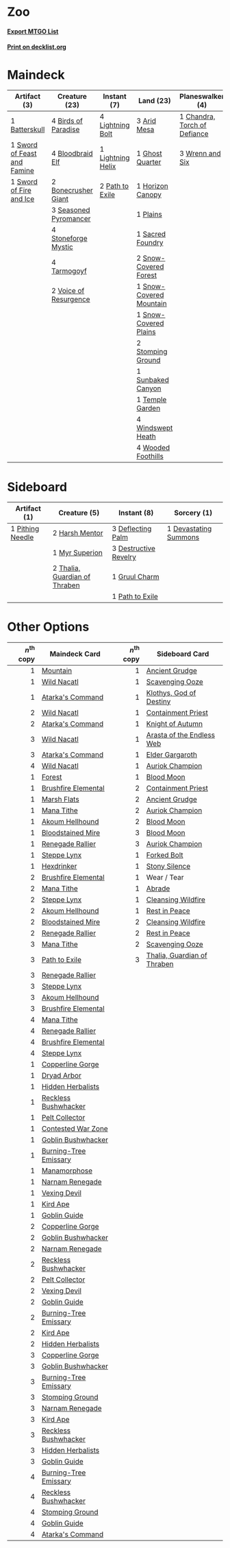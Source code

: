 # Zoo

#### [Export MTGO List](../collection/Zoo/Zoo.txt)
#### [Print on decklist.org](http://decklist.org/?deckmain=3%09Arid%20Mesa%0A1%09Batterskull%0A4%09Birds%20of%20Paradise%0A4%09Bloodbraid%20Elf%0A2%09Bonecrusher%20Giant%0A1%09Chandra,%20Torch%20of%20Defiance%0A1%09Ghost%20Quarter%0A1%09Horizon%20Canopy%0A4%09Lightning%20Bolt%0A1%09Lightning%20Helix%0A2%09Path%20to%20Exile%0A1%09Plains%0A1%09Sacred%20Foundry%0A3%09Seasoned%20Pyromancer%0A2%09Snow-Covered%20Forest%0A1%09Snow-Covered%20Mountain%0A1%09Snow-Covered%20Plains%0A2%09Stomping%20Ground%0A4%09Stoneforge%20Mystic%0A1%09Sunbaked%20Canyon%0A1%09Sword%20of%20Feast%20and%20Famine%0A1%09Sword%20of%20Fire%20and%20Ice%0A4%09Tarmogoyf%0A1%09Temple%20Garden%0A2%09Voice%20of%20Resurgence%0A4%09Windswept%20Heath%0A4%09Wooded%20Foothills%0A3%09Wrenn%20and%20Six&deckside=3%09Deflecting%20Palm%0A3%09Destructive%20Revelry%0A1%09Devastating%20Summons%0A1%09Gruul%20Charm%0A2%09Harsh%20Mentor%0A1%09Myr%20Superion%0A1%09Path%20to%20Exile%0A1%09Pithing%20Needle%0A2%09Thalia,%20Guardian%20of%20Thraben)
# Maindeck

|                                             Artifact (3)                                             |                                         Creature (23)                                          |                                        Instant (7)                                         |                                            Land (23)                                             |                                           Planeswalker (4)                                            |
|------------------------------------------------------------------------------------------------------|------------------------------------------------------------------------------------------------|--------------------------------------------------------------------------------------------|--------------------------------------------------------------------------------------------------|-------------------------------------------------------------------------------------------------------|
|1 [Batterskull](http://gatherer.wizards.com/Pages/Card/Details.aspx?multiverseid=233055)              |4 [Birds of Paradise](http://gatherer.wizards.com/Pages/Card/Details.aspx?multiverseid=129906)  |4 [Lightning Bolt](http://gatherer.wizards.com/Pages/Card/Details.aspx?multiverseid=806)    |3 [Arid Mesa](http://gatherer.wizards.com/Pages/Card/Details.aspx?multiverseid=405092)            |1 [Chandra, Torch of Defiance](http://gatherer.wizards.com/Pages/Card/Details.aspx?multiverseid=417683)|
|1 [Sword of Feast and Famine](http://gatherer.wizards.com/Pages/Card/Details.aspx?multiverseid=214070)|4 [Bloodbraid Elf](http://gatherer.wizards.com/Pages/Card/Details.aspx?multiverseid=185053)     |1 [Lightning Helix](http://gatherer.wizards.com/Pages/Card/Details.aspx?multiverseid=249386)|1 [Ghost Quarter](http://gatherer.wizards.com/Pages/Card/Details.aspx?multiverseid=389534)        |3 [Wrenn and Six](http://gatherer.wizards.com/Pages/Card/Details.aspx?multiverseid=464166)             |
|1 [Sword of Fire and Ice](http://gatherer.wizards.com/Pages/Card/Details.aspx?multiverseid=46429)     |2 [Bonecrusher Giant](http://gatherer.wizards.com/Pages/Card/Details.aspx?multiverseid=473077)  |2 [Path to Exile](http://gatherer.wizards.com/Pages/Card/Details.aspx?multiverseid=220511)  |1 [Horizon Canopy](http://gatherer.wizards.com/Pages/Card/Details.aspx?multiverseid=409571)       |                                                                                                       |
|                                                                                                      |3 [Seasoned Pyromancer](http://gatherer.wizards.com/Pages/Card/Details.aspx?multiverseid=464094)|                                                                                            |1 [Plains](http://gatherer.wizards.com/Pages/Card/Details.aspx?multiverseid=439856)               |                                                                                                       |
|                                                                                                      |4 [Stoneforge Mystic](http://gatherer.wizards.com/Pages/Card/Details.aspx?multiverseid=198383)  |                                                                                            |1 [Sacred Foundry](http://gatherer.wizards.com/Pages/Card/Details.aspx?multiverseid=405106)       |                                                                                                       |
|                                                                                                      |4 [Tarmogoyf](http://gatherer.wizards.com/Pages/Card/Details.aspx?multiverseid=136142)          |                                                                                            |2 [Snow-Covered Forest](http://gatherer.wizards.com/Pages/Card/Details.aspx?multiverseid=121192)  |                                                                                                       |
|                                                                                                      |2 [Voice of Resurgence](http://gatherer.wizards.com/Pages/Card/Details.aspx?multiverseid=368951)|                                                                                            |1 [Snow-Covered Mountain](http://gatherer.wizards.com/Pages/Card/Details.aspx?multiverseid=121233)|                                                                                                       |
|                                                                                                      |                                                                                                |                                                                                            |1 [Snow-Covered Plains](http://gatherer.wizards.com/Pages/Card/Details.aspx?multiverseid=121267)  |                                                                                                       |
|                                                                                                      |                                                                                                |                                                                                            |2 [Stomping Ground](http://gatherer.wizards.com/Pages/Card/Details.aspx?multiverseid=405110)      |                                                                                                       |
|                                                                                                      |                                                                                                |                                                                                            |1 [Sunbaked Canyon](http://gatherer.wizards.com/Pages/Card/Details.aspx?multiverseid=464196)      |                                                                                                       |
|                                                                                                      |                                                                                                |                                                                                            |1 [Temple Garden](http://gatherer.wizards.com/Pages/Card/Details.aspx?multiverseid=405112)        |                                                                                                       |
|                                                                                                      |                                                                                                |                                                                                            |4 [Windswept Heath](http://gatherer.wizards.com/Pages/Card/Details.aspx?multiverseid=405115)      |                                                                                                       |
|                                                                                                      |                                                                                                |                                                                                            |4 [Wooded Foothills](http://gatherer.wizards.com/Pages/Card/Details.aspx?multiverseid=405116)     |                                                                                                       |


# Sideboard

|                                       Artifact (1)                                        |                                              Creature (5)                                              |                                          Instant (8)                                           |                                          Sorcery (1)                                           |
|-------------------------------------------------------------------------------------------|--------------------------------------------------------------------------------------------------------|------------------------------------------------------------------------------------------------|------------------------------------------------------------------------------------------------|
|1 [Pithing Needle](http://gatherer.wizards.com/Pages/Card/Details.aspx?multiverseid=129526)|2 [Harsh Mentor](http://gatherer.wizards.com/Pages/Card/Details.aspx?multiverseid=426837)               |3 [Deflecting Palm](http://gatherer.wizards.com/Pages/Card/Details.aspx?multiverseid=386516)    |1 [Devastating Summons](http://gatherer.wizards.com/Pages/Card/Details.aspx?multiverseid=194927)|
|                                                                                           |1 [Myr Superion](http://gatherer.wizards.com/Pages/Card/Details.aspx?multiverseid=194275)               |3 [Destructive Revelry](http://gatherer.wizards.com/Pages/Card/Details.aspx?multiverseid=373351)|                                                                                                |
|                                                                                           |2 [Thalia, Guardian of Thraben](http://gatherer.wizards.com/Pages/Card/Details.aspx?multiverseid=442025)|1 [Gruul Charm](http://gatherer.wizards.com/Pages/Card/Details.aspx?multiverseid=460304)        |                                                                                                |
|                                                                                           |                                                                                                        |1 [Path to Exile](http://gatherer.wizards.com/Pages/Card/Details.aspx?multiverseid=220511)      |                                                                                                |


# Other Options

|*n*<sup>th</sup> copy|                                         Maindeck Card                                          |*n*<sup>th</sup> copy|                                            Sideboard Card                                            |
|--------------------:|------------------------------------------------------------------------------------------------|--------------------:|------------------------------------------------------------------------------------------------------|
|                    1|[Mountain](http://gatherer.wizards.com/Pages/Card/Details.aspx?multiverseid=439859)             |                    1|[Ancient Grudge](http://gatherer.wizards.com/Pages/Card/Details.aspx?multiverseid=235600)             |
|                    1|[Wild Nacatl](http://gatherer.wizards.com/Pages/Card/Details.aspx?multiverseid=174989)          |                    1|[Scavenging Ooze](http://gatherer.wizards.com/Pages/Card/Details.aspx?multiverseid=420783)            |
|                    1|[Atarka's Command](http://gatherer.wizards.com/Pages/Card/Details.aspx?multiverseid=394502)     |                    1|[Klothys, God of Destiny](http://gatherer.wizards.com/Pages/Card/Details.aspx?multiverseid=476471)    |
|                    2|[Wild Nacatl](http://gatherer.wizards.com/Pages/Card/Details.aspx?multiverseid=174989)          |                    1|[Containment Priest](http://gatherer.wizards.com/Pages/Card/Details.aspx?multiverseid=389470)         |
|                    2|[Atarka's Command](http://gatherer.wizards.com/Pages/Card/Details.aspx?multiverseid=394502)     |                    1|[Knight of Autumn](http://gatherer.wizards.com/Pages/Card/Details.aspx?multiverseid=452933)           |
|                    3|[Wild Nacatl](http://gatherer.wizards.com/Pages/Card/Details.aspx?multiverseid=174989)          |                    1|[Arasta of the Endless Web](http://gatherer.wizards.com/Pages/Card/Details.aspx?multiverseid=476416)  |
|                    3|[Atarka's Command](http://gatherer.wizards.com/Pages/Card/Details.aspx?multiverseid=394502)     |                    1|[Elder Gargaroth](http://gatherer.wizards.com/Pages/Card/Details.aspx?multiverseid=485502)            |
|                    4|[Wild Nacatl](http://gatherer.wizards.com/Pages/Card/Details.aspx?multiverseid=174989)          |                    1|[Auriok Champion](http://gatherer.wizards.com/Pages/Card/Details.aspx?multiverseid=72921)             |
|                    1|[Forest](http://gatherer.wizards.com/Pages/Card/Details.aspx?multiverseid=439860)               |                    1|[Blood Moon](http://gatherer.wizards.com/Pages/Card/Details.aspx?multiverseid=45386)                  |
|                    1|[Brushfire Elemental](http://gatherer.wizards.com/Pages/Card/Details.aspx?multiverseid=491872)  |                    2|[Containment Priest](http://gatherer.wizards.com/Pages/Card/Details.aspx?multiverseid=389470)         |
|                    1|[Marsh Flats](http://gatherer.wizards.com/Pages/Card/Details.aspx?multiverseid=405101)          |                    2|[Ancient Grudge](http://gatherer.wizards.com/Pages/Card/Details.aspx?multiverseid=235600)             |
|                    1|[Mana Tithe](http://gatherer.wizards.com/Pages/Card/Details.aspx?multiverseid=122324)           |                    2|[Auriok Champion](http://gatherer.wizards.com/Pages/Card/Details.aspx?multiverseid=72921)             |
|                    1|[Akoum Hellhound](http://gatherer.wizards.com/Pages/Card/Details.aspx?multiverseid=491772)      |                    2|[Blood Moon](http://gatherer.wizards.com/Pages/Card/Details.aspx?multiverseid=45386)                  |
|                    1|[Bloodstained Mire](http://gatherer.wizards.com/Pages/Card/Details.aspx?multiverseid=405094)    |                    3|[Blood Moon](http://gatherer.wizards.com/Pages/Card/Details.aspx?multiverseid=45386)                  |
|                    1|[Renegade Rallier](http://gatherer.wizards.com/Pages/Card/Details.aspx?multiverseid=423800)     |                    3|[Auriok Champion](http://gatherer.wizards.com/Pages/Card/Details.aspx?multiverseid=72921)             |
|                    1|[Steppe Lynx](http://gatherer.wizards.com/Pages/Card/Details.aspx?multiverseid=171012)          |                    1|[Forked Bolt](http://gatherer.wizards.com/Pages/Card/Details.aspx?multiverseid=401702)                |
|                    1|[Hexdrinker](http://gatherer.wizards.com/Pages/Card/Details.aspx?multiverseid=464117)           |                    1|[Stony Silence](http://gatherer.wizards.com/Pages/Card/Details.aspx?multiverseid=247425)              |
|                    2|[Brushfire Elemental](http://gatherer.wizards.com/Pages/Card/Details.aspx?multiverseid=491872)  |                    1|Wear / Tear                                                                                           |
|                    2|[Mana Tithe](http://gatherer.wizards.com/Pages/Card/Details.aspx?multiverseid=122324)           |                    1|[Abrade](http://gatherer.wizards.com/Pages/Card/Details.aspx?multiverseid=430772)                     |
|                    2|[Steppe Lynx](http://gatherer.wizards.com/Pages/Card/Details.aspx?multiverseid=171012)          |                    1|[Cleansing Wildfire](http://gatherer.wizards.com/Pages/Card/Details.aspx?multiverseid=491777)         |
|                    2|[Akoum Hellhound](http://gatherer.wizards.com/Pages/Card/Details.aspx?multiverseid=491772)      |                    1|[Rest in Peace](http://gatherer.wizards.com/Pages/Card/Details.aspx?multiverseid=442021)              |
|                    2|[Bloodstained Mire](http://gatherer.wizards.com/Pages/Card/Details.aspx?multiverseid=405094)    |                    2|[Cleansing Wildfire](http://gatherer.wizards.com/Pages/Card/Details.aspx?multiverseid=491777)         |
|                    2|[Renegade Rallier](http://gatherer.wizards.com/Pages/Card/Details.aspx?multiverseid=423800)     |                    2|[Rest in Peace](http://gatherer.wizards.com/Pages/Card/Details.aspx?multiverseid=442021)              |
|                    3|[Mana Tithe](http://gatherer.wizards.com/Pages/Card/Details.aspx?multiverseid=122324)           |                    2|[Scavenging Ooze](http://gatherer.wizards.com/Pages/Card/Details.aspx?multiverseid=420783)            |
|                    3|[Path to Exile](http://gatherer.wizards.com/Pages/Card/Details.aspx?multiverseid=220511)        |                    3|[Thalia, Guardian of Thraben](http://gatherer.wizards.com/Pages/Card/Details.aspx?multiverseid=442025)|
|                    3|[Renegade Rallier](http://gatherer.wizards.com/Pages/Card/Details.aspx?multiverseid=423800)     |                     |                                                                                                      |
|                    3|[Steppe Lynx](http://gatherer.wizards.com/Pages/Card/Details.aspx?multiverseid=171012)          |                     |                                                                                                      |
|                    3|[Akoum Hellhound](http://gatherer.wizards.com/Pages/Card/Details.aspx?multiverseid=491772)      |                     |                                                                                                      |
|                    3|[Brushfire Elemental](http://gatherer.wizards.com/Pages/Card/Details.aspx?multiverseid=491872)  |                     |                                                                                                      |
|                    4|[Mana Tithe](http://gatherer.wizards.com/Pages/Card/Details.aspx?multiverseid=122324)           |                     |                                                                                                      |
|                    4|[Renegade Rallier](http://gatherer.wizards.com/Pages/Card/Details.aspx?multiverseid=423800)     |                     |                                                                                                      |
|                    4|[Brushfire Elemental](http://gatherer.wizards.com/Pages/Card/Details.aspx?multiverseid=491872)  |                     |                                                                                                      |
|                    4|[Steppe Lynx](http://gatherer.wizards.com/Pages/Card/Details.aspx?multiverseid=171012)          |                     |                                                                                                      |
|                    1|[Copperline Gorge](http://gatherer.wizards.com/Pages/Card/Details.aspx?multiverseid=209408)     |                     |                                                                                                      |
|                    1|[Dryad Arbor](http://gatherer.wizards.com/Pages/Card/Details.aspx?multiverseid=136196)          |                     |                                                                                                      |
|                    1|[Hidden Herbalists](http://gatherer.wizards.com/Pages/Card/Details.aspx?multiverseid=423777)    |                     |                                                                                                      |
|                    1|[Reckless Bushwhacker](http://gatherer.wizards.com/Pages/Card/Details.aspx?multiverseid=407626) |                     |                                                                                                      |
|                    1|[Pelt Collector](http://gatherer.wizards.com/Pages/Card/Details.aspx?multiverseid=452891)       |                     |                                                                                                      |
|                    1|[Contested War Zone](http://gatherer.wizards.com/Pages/Card/Details.aspx?multiverseid=213775)   |                     |                                                                                                      |
|                    1|[Goblin Bushwhacker](http://gatherer.wizards.com/Pages/Card/Details.aspx?multiverseid=177501)   |                     |                                                                                                      |
|                    1|[Burning-Tree Emissary](http://gatherer.wizards.com/Pages/Card/Details.aspx?multiverseid=426627)|                     |                                                                                                      |
|                    1|[Manamorphose](http://gatherer.wizards.com/Pages/Card/Details.aspx?multiverseid=370568)         |                     |                                                                                                      |
|                    1|[Narnam Renegade](http://gatherer.wizards.com/Pages/Card/Details.aspx?multiverseid=423784)      |                     |                                                                                                      |
|                    1|[Vexing Devil](http://gatherer.wizards.com/Pages/Card/Details.aspx?multiverseid=278257)         |                     |                                                                                                      |
|                    1|[Kird Ape](http://gatherer.wizards.com/Pages/Card/Details.aspx?multiverseid=1302)               |                     |                                                                                                      |
|                    1|[Goblin Guide](http://gatherer.wizards.com/Pages/Card/Details.aspx?multiverseid=425921)         |                     |                                                                                                      |
|                    2|[Copperline Gorge](http://gatherer.wizards.com/Pages/Card/Details.aspx?multiverseid=209408)     |                     |                                                                                                      |
|                    2|[Goblin Bushwhacker](http://gatherer.wizards.com/Pages/Card/Details.aspx?multiverseid=177501)   |                     |                                                                                                      |
|                    2|[Narnam Renegade](http://gatherer.wizards.com/Pages/Card/Details.aspx?multiverseid=423784)      |                     |                                                                                                      |
|                    2|[Reckless Bushwhacker](http://gatherer.wizards.com/Pages/Card/Details.aspx?multiverseid=407626) |                     |                                                                                                      |
|                    2|[Pelt Collector](http://gatherer.wizards.com/Pages/Card/Details.aspx?multiverseid=452891)       |                     |                                                                                                      |
|                    2|[Vexing Devil](http://gatherer.wizards.com/Pages/Card/Details.aspx?multiverseid=278257)         |                     |                                                                                                      |
|                    2|[Goblin Guide](http://gatherer.wizards.com/Pages/Card/Details.aspx?multiverseid=425921)         |                     |                                                                                                      |
|                    2|[Burning-Tree Emissary](http://gatherer.wizards.com/Pages/Card/Details.aspx?multiverseid=426627)|                     |                                                                                                      |
|                    2|[Kird Ape](http://gatherer.wizards.com/Pages/Card/Details.aspx?multiverseid=1302)               |                     |                                                                                                      |
|                    2|[Hidden Herbalists](http://gatherer.wizards.com/Pages/Card/Details.aspx?multiverseid=423777)    |                     |                                                                                                      |
|                    3|[Copperline Gorge](http://gatherer.wizards.com/Pages/Card/Details.aspx?multiverseid=209408)     |                     |                                                                                                      |
|                    3|[Goblin Bushwhacker](http://gatherer.wizards.com/Pages/Card/Details.aspx?multiverseid=177501)   |                     |                                                                                                      |
|                    3|[Burning-Tree Emissary](http://gatherer.wizards.com/Pages/Card/Details.aspx?multiverseid=426627)|                     |                                                                                                      |
|                    3|[Stomping Ground](http://gatherer.wizards.com/Pages/Card/Details.aspx?multiverseid=405110)      |                     |                                                                                                      |
|                    3|[Narnam Renegade](http://gatherer.wizards.com/Pages/Card/Details.aspx?multiverseid=423784)      |                     |                                                                                                      |
|                    3|[Kird Ape](http://gatherer.wizards.com/Pages/Card/Details.aspx?multiverseid=1302)               |                     |                                                                                                      |
|                    3|[Reckless Bushwhacker](http://gatherer.wizards.com/Pages/Card/Details.aspx?multiverseid=407626) |                     |                                                                                                      |
|                    3|[Hidden Herbalists](http://gatherer.wizards.com/Pages/Card/Details.aspx?multiverseid=423777)    |                     |                                                                                                      |
|                    3|[Goblin Guide](http://gatherer.wizards.com/Pages/Card/Details.aspx?multiverseid=425921)         |                     |                                                                                                      |
|                    4|[Burning-Tree Emissary](http://gatherer.wizards.com/Pages/Card/Details.aspx?multiverseid=426627)|                     |                                                                                                      |
|                    4|[Reckless Bushwhacker](http://gatherer.wizards.com/Pages/Card/Details.aspx?multiverseid=407626) |                     |                                                                                                      |
|                    4|[Stomping Ground](http://gatherer.wizards.com/Pages/Card/Details.aspx?multiverseid=405110)      |                     |                                                                                                      |
|                    4|[Goblin Guide](http://gatherer.wizards.com/Pages/Card/Details.aspx?multiverseid=425921)         |                     |                                                                                                      |
|                    4|[Atarka's Command](http://gatherer.wizards.com/Pages/Card/Details.aspx?multiverseid=394502)     |                     |                                                                                                      |

